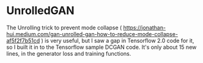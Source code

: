 # UnrolledGAN
The Unrolling trick to prevent mode collapse ( https://jonathan-hui.medium.com/gan-unrolled-gan-how-to-reduce-mode-collapse-af5f2f7b51cd ) is very useful, but I saw a gap in Tensorflow 2.0 code for it, so I built it in to the Tensorflow sample DCGAN code.  It's only about 15 new lines, in the generator loss and training functions.
